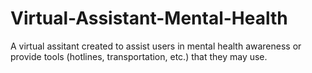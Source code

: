 # Virtual-Assistant-Mental-Health
A virtual assitant created to assist users in mental health awareness or provide tools (hotlines, transportation, etc.) that they may use.
